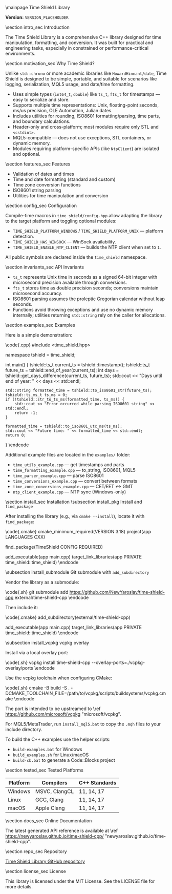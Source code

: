 \mainpage Time Shield Library

**Version:** `VERSION_PLACEHOLDER`

\section intro_sec Introduction

The Time Shield Library is a comprehensive C++ library designed for time manipulation, formatting, and conversion.
It was built for practical and engineering tasks, especially in constrained or performance-critical environments.

\section motivation_sec Why Time Shield?

Unlike `std::chrono` or more academic libraries like `HowardHinnant/date`, Time Shield is designed to be simple,
portable, and suitable for scenarios like logging, serialization, MQL5 usage, and date/time formatting.

- Uses simple types (`int64_t`, `double`) like `ts_t`, `fts_t` for timestamps — easy to serialize and store.
- Supports multiple time representations: Unix, floating-point seconds, ms/us precision, OLE Automation, Julian dates.
- Includes utilities for rounding, ISO8601 formatting/parsing, time parts, and boundary calculations.
- Header-only and cross-platform; most modules require only STL and `<cstdint>`.
- MQL5-compatible — does not use exceptions, STL containers, or dynamic memory.
- Modules requiring platform-specific APIs (like `NtpClient`) are isolated and optional.

\section features_sec Features

- Validation of dates and times
- Time and date formatting (standard and custom)
- Time zone conversion functions
- ISO8601 string parsing
- Utilities for time manipulation and conversion

\section config_sec Configuration

Compile-time macros in `time_shield/config.hpp` allow adapting the library to
the target platform and toggling optional modules:

- `TIME_SHIELD_PLATFORM_WINDOWS` / `TIME_SHIELD_PLATFORM_UNIX` — platform
  detection.
- `TIME_SHIELD_HAS_WINSOCK` — WinSock availability.
- `TIME_SHIELD_ENABLE_NTP_CLIENT` — builds the NTP client when set to `1`.

All public symbols are declared inside the `time_shield` namespace.

\section invariants_sec API Invariants

- `ts_t` represents Unix time in seconds as a signed 64-bit integer with
  microsecond precision available through conversions.
- `fts_t` stores time as double precision seconds; conversions maintain
  microsecond accuracy.
- ISO8601 parsing assumes the proleptic Gregorian calendar without leap seconds.
- Functions avoid throwing exceptions and use no dynamic memory internally;
  utilities returning `std::string` rely on the caller for allocations.

\section examples_sec Examples

Here is a simple demonstration:

\code{.cpp}
#include <time_shield.hpp>

namespace tshield = time_shield;

int main() {
    tshield::ts_t current_ts = tshield::timestamp();
    tshield::ts_t future_ts = tshield::end_of_year(current_ts);
    int days = tshield::get_days_difference(current_ts, future_ts);
    std::cout << "Days until end of year: " << days << std::endl;

    std::string formatted_time = tshield::to_iso8601_str(future_ts);
    tshield::ts_ms_t ts_ms = 0;
    if (!tshield::str_to_ts_ms(formatted_time, ts_ms)) {
        std::cout << "Error occurred while parsing ISO8601 string" << std::endl;
        return -1;
    }

    formatted_time = tshield::to_iso8601_utc_ms(ts_ms);
    std::cout << "Future time: " << formatted_time << std::endl;
    return 0;
}
\endcode

Additional example files are located in the `examples/` folder:

- `time_utils_example.cpp` — get timestamps and parts
- `time_formatting_example.cpp` — to_string, ISO8601, MQL5
- `time_parser_example.cpp` — parse ISO8601
- `time_conversions_example.cpp` — convert between formats
- `time_zone_conversions_example.cpp` — CET/EET ↔ GMT
- `ntp_client_example.cpp` — NTP sync (Windows-only)

\section install_sec Installation
\subsection install_pkg Install and `find_package`

After installing the library (e.g., via `cmake --install`), locate it with
`find_package`:

\code{.cmake}
cmake_minimum_required(VERSION 3.18)
project(app LANGUAGES CXX)

find_package(TimeShield CONFIG REQUIRED)

add_executable(app main.cpp)
target_link_libraries(app PRIVATE time_shield::time_shield)
\endcode

\subsection install_submodule Git submodule with `add_subdirectory`

Vendor the library as a submodule:

\code{.sh}
git submodule add https://github.com/NewYaroslav/time-shield-cpp external/time-shield-cpp
\endcode

Then include it:

\code{.cmake}
add_subdirectory(external/time-shield-cpp)

add_executable(app main.cpp)
target_link_libraries(app PRIVATE time_shield::time_shield)
\endcode

\subsection install_vcpkg vcpkg overlay

Install via a local overlay port:

\code{.sh}
vcpkg install time-shield-cpp --overlay-ports=./vcpkg-overlay/ports
\endcode

Use the vcpkg toolchain when configuring CMake:

\code{.sh}
cmake -B build -S . -DCMAKE_TOOLCHAIN_FILE=/path/to/vcpkg/scripts/buildsystems/vcpkg.cmake
\endcode

The port is intended to be upstreamed to
\ref https://github.com/microsoft/vcpkg "microsoft/vcpkg".

For MQL5/MetaTrader, run `install_mql5.bat` to copy the `.mqh` files to your
include directory.

To build the C++ examples use the helper scripts:

- `build-examples.bat` for Windows
- `build_examples.sh` for Linux/macOS
- `build-cb.bat` to generate a Code::Blocks project

\section tested_sec Tested Platforms

| Platform | Compilers   | C++ Standards |
|----------|-------------|---------------|
| Windows  | MSVC, ClangCL | 11, 14, 17 |
| Linux    | GCC, Clang  | 11, 14, 17 |
| macOS    | Apple Clang | 11, 14, 17 |

\section docs_sec Online Documentation

The latest generated API reference is available at
\ref https://newyaroslav.github.io/time-shield-cpp/ "newyaroslav.github.io/time-shield-cpp".

\section repo_sec Repository

[Time Shield Library GitHub repository](https://github.com/NewYaroslav/time-shield-cpp)

\section license_sec License

This library is licensed under the MIT License. See the LICENSE file for more details.